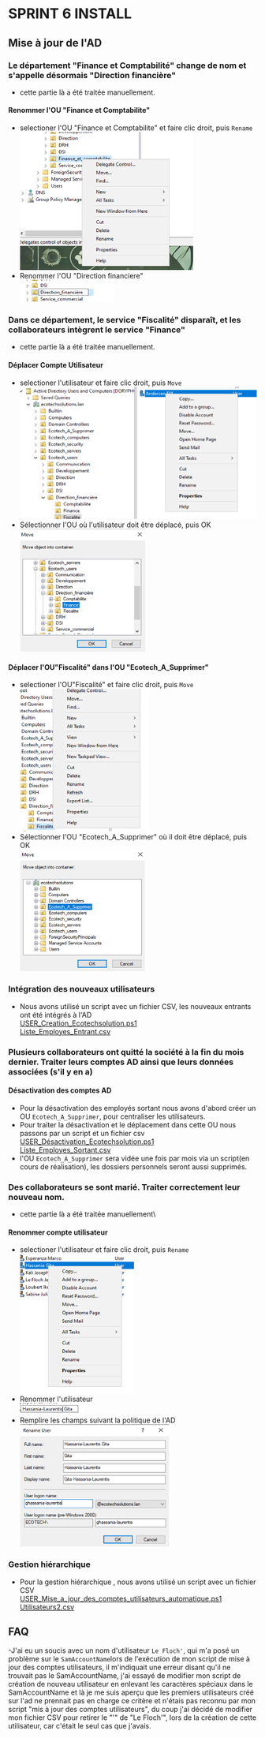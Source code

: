 # SPRINT 6 INSTALL

## Mise à jour de l'AD

### Le département "Finance et Comptabilité" change de nom et s'appelle désormais  "Direction financière"
- cette partie là a été traitée manuellement.
#### Renommer l'OU "Finance et Comptabilite"
- selectioner l'OU "Finance et Comptabilite" et faire clic droit, puis `Rename`\
![Image](../Ressources/Images/AD/Rename_OU1.png)
- Renommer l'OU "Direction financiere"\
![Image](../Ressources/Images/AD/Rename_OU2.png)

### Dans ce département, le service "Fiscalité" disparaît, et les collaborateurs intègrent le service "Finance"
- cette partie là a été traitée manuellement.

#### Déplacer Compte Utilisateur
- selectioner l'utilisateur et faire clic droit, puis `Move`\
![Image](../Ressources/Images/AD/Move_User1.png)
- Sélectionner l'OU où l'utilisateur doit être déplacé, puis OK  \
![Image](../Ressources/Images/AD/Move_User2.png)

#### Déplacer l'OU"Fiscalité" dans l'OU "Ecotech_A_Supprimer"
- selectioner l'OU"Fiscalité" et faire clic droit, puis `Move`\
![Image](../Ressources/Images/AD/Move_OU1.png)
- Sélectionner l'OU "Ecotech_A_Supprimer" où il doit être déplacé, puis OK  \
![Image](../Ressources/Images/AD/Move_OU2.png)

### Intégration des nouveaux utilisateurs
- Nous avons utilisé un script avec un fichier CSV, les nouveaux entrants ont été intégrés à l'AD \
[USER_Creation_Ecotechsolution.ps1](../Ressources/Scripts/USER_Creation_Ecotechsolution.ps1)\
[Liste_Employes_Entrant.csv](../Ressources/Scripts/Liste_Employes_Entrant.csv)

### Plusieurs collaborateurs ont quitté la société à la fin du mois dernier. Traiter leurs comptes AD ainsi que leurs données associées (s'il y en a)
#### Désactivation des comptes AD
- Pour la désactivation des employés sortant nous avons d'abord créer un OU `Ecotech_A_Supprimer`, pour centraliser les utilisateurs.
- Pour traiter la désactivation et le déplacement dans cette OU nous passons par un script et un fichier csv \
[USER_Désactivation_Ecotechsolution.ps1](../Ressources/Scripts/USER_Desactivation_Ecotechsolution.ps1)\
[Liste_Employes_Sortant.csv](../Ressources/Scripts/Liste_Employes_Sortant.csv)
- l'OU `Ecotech_A_Supprimer` sera vidée une fois par mois via un script(en cours de réalisation), les dossiers personnels seront aussi supprimés.

### Des collaborateurs se sont marié. Traiter correctement leur nouveau nom.

- cette partie là a été traitée manuellement\
#### Renommer compte utilisateur
- selectioner l'utilisateur et faire clic droit, puis `Rename`\
![Image](../Ressources/Images/AD/Rename_User1.png)
- Renommer l'utilisateur \
![Image](../Ressources/Images/AD/Rename_User2.png)
- Remplire les champs suivant la politique de l'AD\
![Image](../Ressources/Images/AD/Rename_User3.png)

### Gestion hiérarchique

- Pour la gestion hiérarchique , nous avons utilisé un script avec un fichier CSV\
[USER_Mise_a_jour_des_comptes_utilisateurs_automatique.ps1](../Ressources/Scripts/USER_Mise_a_jour_des_comptes_utilisateur_automatique.ps1)\
[Utilisateurs2.csv](../Ressources/Scripts/Utilisateurs2.csv)

## FAQ

-J'ai eu un soucis avec un nom d'utilisateur `Le Floch'`, qui m'a posé un problème sur le `SamAccountName`lors de l'exécution de mon script de mise à jour des comptes utilisateurs, il m'indiquait une erreur disant qu'il ne trouvait pas le SamAccountName, j'ai essayé de modifier mon script de création de nouveau utilisateur en enlevant les caractères spéciaux dans le SamAccountName et là je me suis aperçu que les premiers utilisateurs créé sur l'ad ne prennait pas en charge ce critère  et n'étais pas reconnu par mon script "mis à jour des comptes utilisateurs", du coup j'ai décidé de modifier mon fichier CSV pour retirer le "'" de  "Le Floch'", lors de la création de cette utilisateur, car c'était le seul cas que j'avais.
